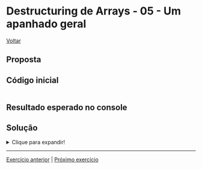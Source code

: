 # Destructuring de Arrays - 05 - Um apanhado geral

[Voltar](../../README.md)

## Proposta


## Código inicial
```js
```

## Resultado esperado no console


## Solução

<details>
  <summary>Clique para expandir!</summary>

  ```js

  ```
</details>

---

[Exercício anterior](../04-com-rest-operator/README.md) | [Próximo exercício](../../objetos/01-simples/README.md)